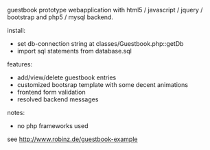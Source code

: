guestbook prototype webapplication with html5 / javascript / jquery / bootstrap and php5 / mysql backend.

install:
* set db-connection string at classes/Guestbook.php::getDb
* import sql statements from database.sql 

features:
* add/view/delete guestbook entries
* customized bootsrap template with some decent animations
* frontend form validation
* resolved backend messages

notes:
* no php frameworks used

see http://www.robinz.de/guestbook-example